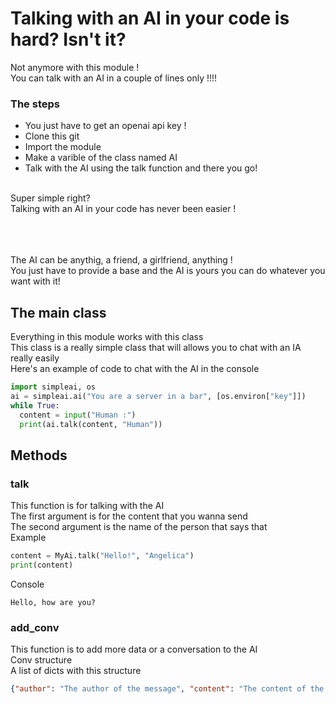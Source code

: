 # Talking with an AI in your code is hard? Isn't it?
Not anymore with this module !
<br>
You can talk with an AI in a couple of lines only !!!!
### The steps
* You just have to get an openai api key !
* Clone this git
* Import the module
* Make a varible of the class named AI
* Talk with the AI using the talk function and there you go!
<br>
Super simple right?
<br>
Talking with an AI in your code has never been easier !

<br><br><br>
The AI can be anythig, a friend, a girlfriend, anything !
<br>
You just have to provide a base and the AI is yours you can do whatever you want with it!

## The main class
Everything in this module works with this class
<br>
This class is a really simple class that will allows you to chat with an IA really easily
<br>
Here's an example of code to chat with the AI in the console

```python
import simpleai, os
ai = simpleai.ai("You are a server in a bar", [os.environ["key"]])
while True:
  content = input("Human :")
  print(ai.talk(content, "Human"))
```

## Methods
### talk
This function is for talking with the AI
<br>
The first argument is for the content that you wanna send
<br>
The second argument is the name of the person that says that
<br>
Example
```python
content = MyAi.talk("Hello!", "Angelica")
print(content)
```
Console
```
Hello, how are you?
```
### add_conv
This function is to add more data or a conversation to the AI
<br>
Conv structure
<br>
A list of dicts with this structure
```json
{"author": "The author of the message", "content": "The content of the message"}
```
